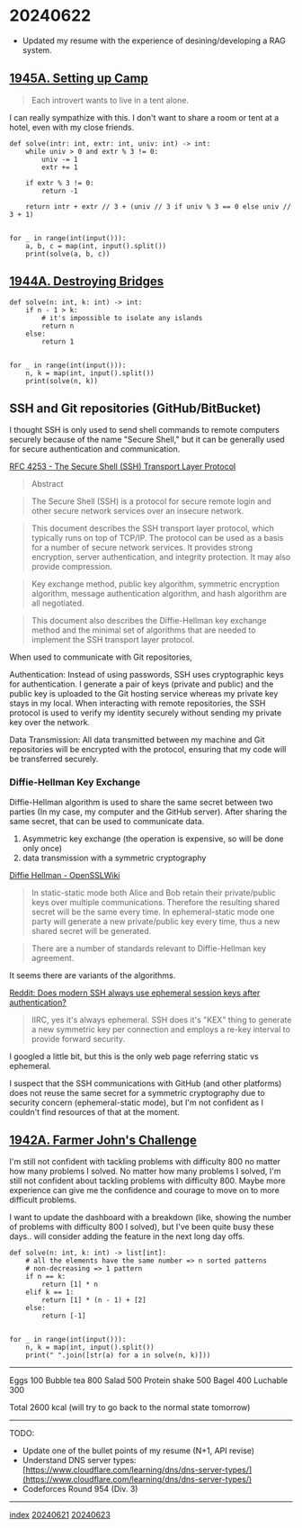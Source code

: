 <head><meta name="viewport" content="width=device-width, initial-scale=1.0, user-scalable=yes" /><meta charset="UTF-8"></head>

# 20240622

- Updated my resume with the experience of desining/developing a RAG system.

## [1945A. Setting up Camp](https://codeforces.com/problemset/problem/1945/A)

> Each introvert wants to live in a tent alone.

I can really sympathize with this. I don't want to share a room or tent at a hotel, even with my close friends.

```
def solve(intr: int, extr: int, univ: int) -> int:
    while univ > 0 and extr % 3 != 0:
        univ -= 1
        extr += 1

    if extr % 3 != 0:
        return -1

    return intr + extr // 3 + (univ // 3 if univ % 3 == 0 else univ // 3 + 1)


for _ in range(int(input())):
    a, b, c = map(int, input().split())
    print(solve(a, b, c))
```

## [1944A. Destroying Bridges](https://codeforces.com/problemset/problem/1944/A)

```
def solve(n: int, k: int) -> int:
    if n - 1 > k:
        # it's impossible to isolate any islands
        return n
    else:
        return 1


for _ in range(int(input())):
    n, k = map(int, input().split())
    print(solve(n, k))
```

## SSH and Git repositories (GitHub/BitBucket)

I thought SSH is only used to send shell commands to remote computers securely because of the name "Secure Shell," but it can be generally used for secure authentication and communication.

[RFC 4253 - The Secure Shell (SSH) Transport Layer Protocol](https://datatracker.ietf.org/doc/html/rfc4253)

> Abstract

> The Secure Shell (SSH) is a protocol for secure remote login and other secure network services over an insecure network.

> This document describes the SSH transport layer protocol, which typically runs on top of TCP/IP. The protocol can be used as a basis for a number of secure network services.  It provides strong encryption, server authentication, and integrity protection. It may also provide compression.

> Key exchange method, public key algorithm, symmetric encryption algorithm, message authentication algorithm, and hash algorithm are all negotiated.

> This document also describes the Diffie-Hellman key exchange method and the minimal set of algorithms that are needed to implement the SSH transport layer protocol.

When used to communicate with Git repositories,

Authentication: Instead of using passwords, SSH uses cryptographic keys for authentication. I generate a pair of keys (private and public) and the public key is uploaded to the Git hosting service whereas my private key stays in my local. When interacting with remote repositories, the SSH protocol is used to verify my identity securely without sending my private key over the network. 

Data Transmission: All data transmitted between my machine and Git repositories will be encrypted with the protocol, ensuring that my code will be transferred securely.

### Diffie-Hellman Key Exchange

Diffie-Hellman algorithm is used to share the same secret between two parties (In my case, my computer and the GitHub server). After sharing the same secret, that can be used to communicate data.

1. Asymmetric key exchange (the operation is expensive, so will be done only once)
1. data transmission with a symmetric cryptography

[Diffie Hellman - OpenSSLWiki](https://wiki.openssl.org/index.php/Diffie_Hellman)

> In static-static mode both Alice and Bob retain their private/public keys over multiple communications. Therefore the resulting shared secret will be the same every time. In ephemeral-static mode one party will generate a new private/public key every time, thus a new shared secret will be generated.

> There are a number of standards relevant to Diffie-Hellman key agreement.

It seems there are variants of the algorithms.

[Reddit: Does modern SSH always use ephemeral session keys after authentication?](https://www.reddit.com/r/crypto/comments/hswtjs/does_modern_ssh_always_use_ephemeral_session_keys/)

> IIRC, yes it's always ephemeral. SSH does it's "KEX" thing to generate a new symmetric key per connection and employs a re-key interval to provide forward security.

I googled a little bit, but this is the only web page referring static vs ephemeral.

I suspect that the SSH communications with GitHub (and other platforms) does not reuse the same secret for a symmetric cryptography due to security concern (ephemeral-static mode), but I\'m not confident as I couldn't find resources of that at the moment.

## [1942A. Farmer John's Challenge](https://codeforces.com/problemset/problem/1942/A)

I\'m still not confident with tackling problems with difficulty 800 no matter how many problems I solved. No matter how many problems I solved, I'm still not confident about tackling problems with difficulty 800. Maybe more experience can give me the confidence and courage to move on to more difficult problems.

I want to update the dashboard with a breakdown (like, showing the number of problems with difficulty 800 I solved), but I\'ve been quite busy these days.. will consider adding the feature in the next long day offs.

```
def solve(n: int, k: int) -> list[int]:
    # all the elements have the same number => n sorted patterns
    # non-decreasing => 1 pattern
    if n == k:
        return [1] * n
    elif k == 1:
        return [1] * (n - 1) + [2]
    else:
        return [-1]


for _ in range(int(input())):
    n, k = map(int, input().split())
    print(" ".join([str(a) for a in solve(n, k)]))
```

---

Eggs 100
Bubble tea 800
Salad 500
Protein shake 500
Bagel 400
Luchable 300

Total 2600 kcal (will try to go back to the normal state tomorrow)

---

TODO:

- Update one of the bullet points of my resume (N+1, API revise)
- Understand DNS server types: [https://www.cloudflare.com/learning/dns/dns-server-types/](https://www.cloudflare.com/learning/dns/dns-server-types/)
- Codeforces Round 954 (Div. 3)

---

[index](../../index.html)
[20240621](20240621.html)
[20240623](20240623.html)
